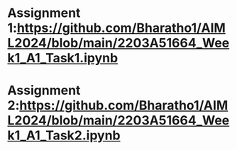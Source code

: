 # Assignment 1:https://github.com/Bharatho1/AIML2024/blob/main/2203A51664_Week1_A1_Task1.ipynb
# Assignment 2:https://github.com/Bharatho1/AIML2024/blob/main/2203A51664_Week1_A1_Task2.ipynb
